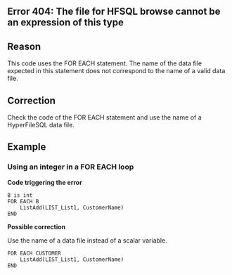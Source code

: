 
## Error 404: The file for HFSQL browse cannot be an expression of this type
			



<a name="NOTE1"></a>
<a name="NOTE1_1"></a>


## Reason
<a name="reason_ELTTEXTE000083"></a>
This code uses the FOR EACH statement. The name of the data file expected in this statement does not correspond to the name of a valid data file.

<a name="NOTE2"></a>
<a name="NOTE2_1"></a>


## Correction
<a name="correction_ELTTEXTE000107"></a>
Check the code of the FOR EACH statement and use the name of a HyperFileSQL data file.

<a name="NOTE3"></a>
<a name="NOTE3_1"></a>


## Example
<a name="example_ELTTEXTE000131"></a>


### Using an integer in a FOR EACH loop
<a name="using_integer_for_each_loop_ELTPARAGRAPHE000025"></a>

**Code triggering the error** 


```wl
B is int
FOR EACH B
	ListAdd(LIST_List1, CustomerName)
END
```




**Possible correction**

Use the name of a data file instead of a scalar variable.


```wl
FOR EACH CUSTOMER
	ListAdd(LIST_List1, CustomerName)
END
```



